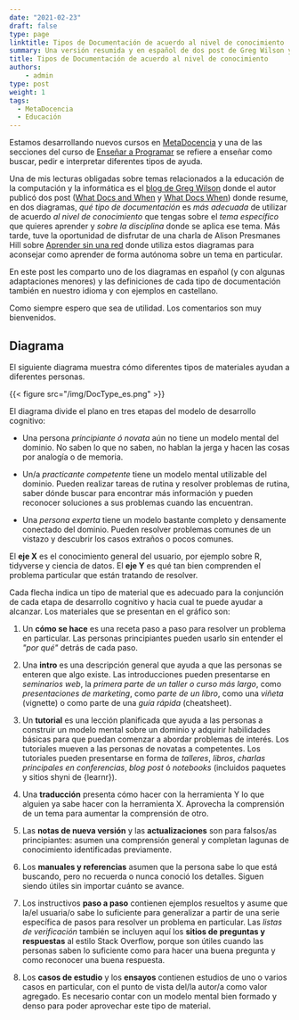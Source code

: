 ```yaml
---
date: "2021-02-23"
draft: false
type: page
linktitle: Tipos de Documentación de acuerdo al nivel de conocimiento
summary: Una versión resumida y en español de dos post de Greg Wilson y una presentación de Allison Presman Hill.
title: Tipos de Documentación de acuerdo al nivel de conocimiento
authors: 
    - admin
type: post
weight: 1
tags: 
  - MetaDocencia
  - Educación
---
```


Estamos desarrollando nuevos cursos en [MetaDocencia](www.metadocencia.org) y una de las secciones del curso de [Enseñar a Programar](https://www.metadocencia.org/curso/programar/) se refiere a enseñar como buscar, pedir e interpretar diferentes tipos de ayuda.

Una de mis lecturas obligadas sobre temas relacionados a la educación de la computación y la informática es el [blog de Greg Wilson](https://third-bit.com/) donde el autor publicó dos post ([What Docs and When](https://third-bit.com/2019/04/10/what-docs-and-when/) y [What Docs When](https://third-bit.com/2019/04/16/what-docs-when/)) donde resume, en dos diagramas, _qué tipo de documentación_ es _más adecuada_ de utilizar de acuerdo _al nivel de conocimiento_ que tengas sobre el _tema específico_ que quieres aprender y _sobre la disciplina_ donde se aplica ese tema.
Más tarde, tuve la oportunidad de disfrutar de una charla de Alison Presmanes Hill sobre [Aprender sin una red](https://alison.netlify.app/latinr-learn/#1) donde utiliza estos diagramas para aconsejar como aprender de forma autónoma sobre un tema en particular.

En este post les comparto uno de los diagramas en español (y con algunas adaptaciones menores) y las definiciones de cada tipo de documentación también en nuestro idioma y con ejemplos en castellano.  

Como siempre espero que sea de utilidad.  Los comentarios son muy bienvenidos.


## Diagrama

El siguiente diagrama muestra cómo diferentes tipos de materiales ayudan a diferentes personas.


{{< figure src="/img/DocType_es.png" >}}

El diagrama divide el plano en tres etapas del modelo de desarrollo cognitivo:

* Una persona _principiante ó novata_ aún no tiene un modelo mental del dominio. No saben lo que no saben, no hablan la jerga y hacen las cosas por analogía o de memoria.

* Un/a _practicante competente_ tiene un modelo mental utilizable del dominio. Pueden realizar tareas de rutina y resolver problemas de rutina, saber dónde buscar para encontrar más información y pueden reconocer soluciones a sus problemas cuando las encuentran.

* Una _persona experta_ tiene un modelo bastante completo y densamente conectado del dominio. Pueden resolver problemas comunes de un vistazo y descubrir los casos extraños o pocos comunes.

El **eje X** es el conocimiento general del usuario, por ejemplo sobre R, tidyverse y ciencia de datos. El **eje Y** es qué tan bien comprenden el problema particular que están tratando de resolver.
 
Cada flecha indica un tipo de material que es adecuado para la conjunción de cada etapa de desarrollo cognitivo y hacia cual te puede ayudar a alcanzar. Los materiales que se presentan en el gráfico son:


1. Un **cómo se hace** es una receta paso a paso para resolver un problema en particular. Las personas principiantes pueden usarlo sin entender el _"por qué"_ detrás de cada paso.

2. Una **intro** es una descripción general que ayuda a que las personas se enteren que algo existe. Las introducciones pueden presentarse en *seminarios web*, la *primera parte de un taller o curso más largo*, como *presentaciones de marketing*, como *parte de un libro*, como una *viñeta* (vignette) o como parte de una *guía rápida* (cheatsheet).

3. Un **tutorial** es una lección planificada que ayuda a las personas a construir un modelo mental sobre un dominio y adquirir  habilidades básicas para que puedan comenzar a abordar problemas de interés. Los tutoriales mueven a las personas de novatas a competentes.  Los tutoriales pueden presentarse en forma de *talleres*, *libros*, *charlas principales en conferencias*, *blog post* ó *notebooks* (incluidos paquetes y sitios shyni de {learnr}). 

4. Una **traducción** presenta cómo hacer con la herramienta Y lo que alguien ya sabe hacer con la herramienta X. Aprovecha la comprensión de un tema para aumentar la comprensión de otro.

5. Las **notas de nueva versión** y las **actualizaciones** son para falsos/as principiantes: asumen una comprensión general y completan lagunas de conocimiento identificadas previamente.

6. Los **manuales y referencias** asumen que la persona sabe lo que está buscando, pero no recuerda o nunca conoció los detalles. Siguen siendo útiles sin importar cuánto se avance.
    
7. Los instructivos **paso a paso** contienen ejemplos resueltos y asume que la/el usuaria/o sabe lo suficiente para generalizar a partir de una serie específica de pasos para resolver un problema en particular. Las *listas de verificación* también se incluyen aquí los **sitios de preguntas y respuestas** al estilo Stack Overflow, porque son útiles cuando las personas saben lo suficiente como para hacer una buena pregunta y como reconocer una buena respuesta. 
    
8. Los **casos de estudio** y los **ensayos** contienen estudios de uno o varios casos en particular, con el punto de vista del/la autor/a como valor agregado.  Es necesario contar con un modelo mental bien formado y denso para poder aprovechar este tipo de material.